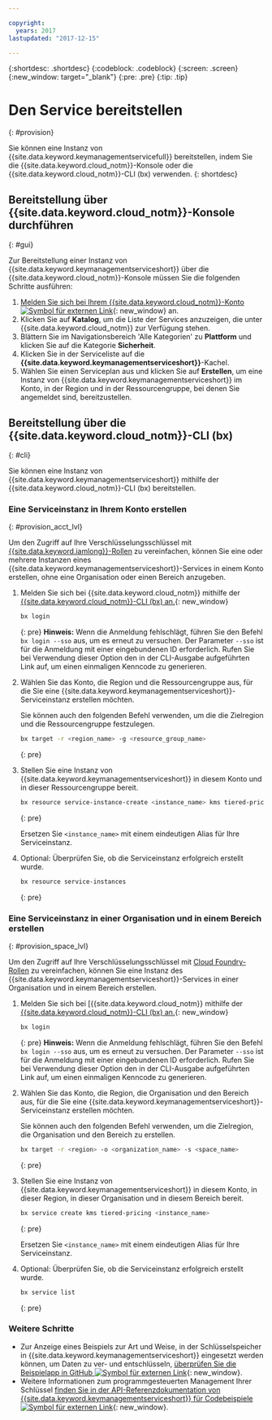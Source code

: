 ```yaml
---

copyright:
  years: 2017
lastupdated: "2017-12-15"

---
```


{:shortdesc: .shortdesc}
{:codeblock: .codeblock}
{:screen: .screen}
{:new_window: target="_blank"}
{:pre: .pre}
{:tip: .tip}

# Den Service bereitstellen
{: #provision}

Sie können eine Instanz von {{site.data.keyword.keymanagementservicefull}} bereitstellen, indem Sie die {{site.data.keyword.cloud_notm}}-Konsole oder die {{site.data.keyword.cloud_notm}}-CLI (bx) verwenden.
{: shortdesc}

## Bereitstellung über {{site.data.keyword.cloud_notm}}-Konsole durchführen
{: #gui}

Zur Bereitstellung einer Instanz von {{site.data.keyword.keymanagementserviceshort}} über die {{site.data.keyword.cloud_notm}}-Konsole müssen Sie die folgenden Schritte ausführen:

1. [Melden Sie sich bei Ihrem {{site.data.keyword.cloud_notm}}-Konto ![Symbol für externen Link](../../icons/launch-glyph.svg "Symbol für externen Link")](https://console.bluemix.net/){: new_window} an.
2. Klicken Sie auf **Katalog**, um die Liste der Services anzuzeigen, die unter {{site.data.keyword.cloud_notm}} zur Verfügung stehen.
3. Blättern Sie im Navigationsbereich 'Alle Kategorien' zu **Plattform** und klicken Sie auf die Kategorie **Sicherheit**.
4. Klicken Sie in der Serviceliste auf die **{{site.data.keyword.keymanagementserviceshort}}**-Kachel.
5. Wählen Sie einen Serviceplan aus und klicken Sie auf **Erstellen**, um eine Instanz von {{site.data.keyword.keymanagementserviceshort}} im Konto, in der Region und in der Ressourcengruppe, bei denen Sie angemeldet sind, bereitzustellen.

## Bereitstellung über die {{site.data.keyword.cloud_notm}}-CLI (bx)
{: #cli}

Sie können eine Instanz von {{site.data.keyword.keymanagementserviceshort}} mithilfe der {{site.data.keyword.cloud_notm}}-CLI (bx) bereitstellen. 

### Eine Serviceinstanz in Ihrem Konto erstellen
{: #provision_acct_lvl}

Um den Zugriff auf Ihre Verschlüsselungsschlüssel mit [{{site.data.keyword.iamlong}}-Rollen](/docs/iam/users_roles.html#iamusermanpol) zu vereinfachen, können Sie eine oder mehrere Instanzen eines {{site.data.keyword.keymanagementserviceshort}}-Services in einem Konto erstellen, ohne eine Organisation oder einen Bereich anzugeben. 

1. Melden Sie sich bei {{site.data.keyword.cloud_notm}} mithilfe der [{{site.data.keyword.cloud_notm}}-CLI (bx) an.](/docs/cloud-platform/cli/reference/bluemix_cli/get_started.html#getting-started){: new_window}

    ```sh
    bx login 
    ```
    {: pre}
    **Hinweis:** Wenn die Anmeldung fehlschlägt, führen Sie den Befehl `bx login --sso` aus, um es erneut zu versuchen. Der Parameter `--sso` ist für die Anmeldung mit einer eingebundenen ID erforderlich. Rufen Sie bei Verwendung dieser Option den in der CLI-Ausgabe aufgeführten Link auf, um einen einmaligen Kenncode zu generieren.

2. Wählen Sie das Konto, die Region und die Ressourcengruppe aus, für die Sie eine {{site.data.keyword.keymanagementserviceshort}}-Serviceinstanz erstellen möchten.

    Sie können auch den folgenden Befehl verwenden, um die die Zielregion und die Ressourcengruppe festzulegen.

    ```sh
    bx target -r <region_name> -g <resource_group_name>
    ```
    {: pre}

3. Stellen Sie eine Instanz von {{site.data.keyword.keymanagementserviceshort}} in diesem Konto und in dieser Ressourcengruppe bereit.

    ```sh
    bx resource service-instance-create <instance_name> kms tiered-pricing
    ```
    {: pre}

    Ersetzen Sie `<instance_name>` mit einem eindeutigen Alias für Ihre Serviceinstanz.

4. Optional: Überprüfen Sie, ob die Serviceinstanz erfolgreich erstellt wurde.

    ```sh
    bx resource service-instances
    ```
    {: pre}

### Eine Serviceinstanz in einer Organisation und in einem Bereich erstellen
{: #provision_space_lvl}

Um den Zugriff auf Ihre Verschlüsselungsschlüssel mit [Cloud Foundry-Rollen](/docs/iam/users_roles.html#cfroles) zu vereinfachen, können Sie eine Instanz des {{site.data.keyword.keymanagementserviceshort}}-Services in einer Organisation und in einem Bereich erstellen.  

1. Melden Sie sich bei [{{site.data.keyword.cloud_notm}} mithilfe der [{{site.data.keyword.cloud_notm}}-CLI (bx) an.](/docs/cloud-platform/cli/reference/bluemix_cli/get_started.html#getting-started){: new_window}

    ```sh
    bx login 
    ```
    {: pre}
    **Hinweis:** Wenn die Anmeldung fehlschlägt, führen Sie den Befehl `bx login --sso` aus, um es erneut zu versuchen. Der Parameter `--sso` ist für die Anmeldung mit einer eingebundenen ID erforderlich. Rufen Sie bei Verwendung dieser Option den in der CLI-Ausgabe aufgeführten Link auf, um einen einmaligen Kenncode zu generieren.

2. Wählen Sie das Konto, die Region, die Organisation und den Bereich aus, für die Sie eine {{site.data.keyword.keymanagementserviceshort}}-Serviceinstanz erstellen möchten.

    Sie können auch den folgenden Befehl verwenden, um die Zielregion, die Organisation und den Bereich zu erstellen.

    ```sh
    bx target -r <region> -o <organization_name> -s <space_name>
    ```
    {: pre}

3. Stellen Sie eine Instanz von {{site.data.keyword.keymanagementserviceshort}} in diesem Konto, in dieser Region, in dieser Organisation und in diesem Bereich bereit.

    ```sh
    bx service create kms tiered-pricing <instance_name>
    ```
    {: pre}

    Ersetzen Sie `<instance_name>` mit einem eindeutigen Alias für Ihre Serviceinstanz.

4. Optional: Überprüfen Sie, ob die Serviceinstanz erfolgreich erstellt wurde.

    ```sh
    bx service list
    ```
    {: pre}


### Weitere Schritte

- Zur Anzeige eines Beispiels zur Art und Weise, in der Schlüsselspeicher in {{site.data.keyword.keymanagementserviceshort}} eingesetzt werden können, um Daten zu ver- und entschlüsseln, [überprüfen Sie die Beispielapp in GitHub ![Symbol für externen Link](../../icons/launch-glyph.svg "Symbol für externen Link")](https://github.com/IBM-Bluemix/key-protect-helloworld-python){: new_window}.
- Weitere Informationen zum programmgesteuerten Management Ihrer Schlüssel [finden Sie in der API-Referenzdokumentation von {{site.data.keyword.keymanagementserviceshort}} für Codebeispiele ![Symbol für externen Link](../../icons/launch-glyph.svg "Symbol für externen Link")](https://console.ng.bluemix.net/apidocs/639){: new_window}.
